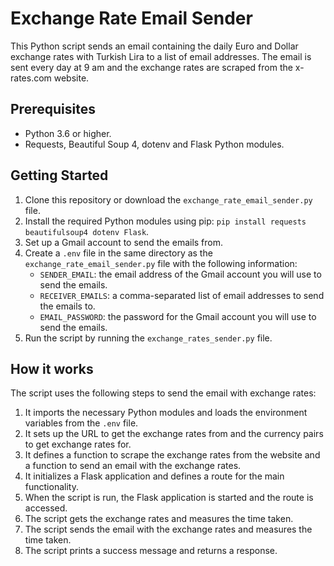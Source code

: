 # Exchange Rate Email Sender

This Python script sends an email containing the daily Euro and Dollar exchange rates with Turkish Lira to a list of email addresses. The email is sent every day at 9 am and the exchange rates are scraped from the x-rates.com website.

## Prerequisites
- Python 3.6 or higher.
- Requests, Beautiful Soup 4, dotenv and Flask Python modules.

## Getting Started

1. Clone this repository or download the `exchange_rate_email_sender.py` file.
2. Install the required Python modules using pip: `pip install requests beautifulsoup4 dotenv Flask`.
3. Set up a Gmail account to send the emails from.
4. Create a `.env` file in the same directory as the `exchange_rate_email_sender.py` file with the following information:
   - `SENDER_EMAIL`: the email address of the Gmail account you will use to send the emails.
   - `RECEIVER_EMAILS`: a comma-separated list of email addresses to send the emails to.
   - `EMAIL_PASSWORD`: the password for the Gmail account you will use to send the emails.
5. Run the script by running the `exchange_rates_sender.py` file.

## How it works

The script uses the following steps to send the email with exchange rates:

1. It imports the necessary Python modules and loads the environment variables from the `.env` file.
2. It sets up the URL to get the exchange rates from and the currency pairs to get exchange rates for.
3. It defines a function to scrape the exchange rates from the website and a function to send an email with the exchange rates.
4. It initializes a Flask application and defines a route for the main functionality.
5. When the script is run, the Flask application is started and the route is accessed.
6. The script gets the exchange rates and measures the time taken.
7. The script sends the email with the exchange rates and measures the time taken.
8. The script prints a success message and returns a response. 
